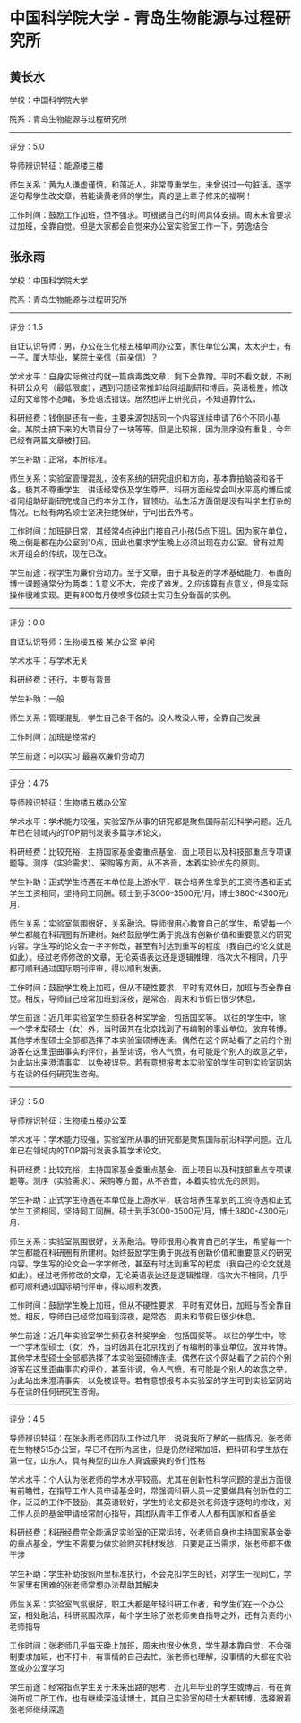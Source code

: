 # 中国科学院大学 - 青岛生物能源与过程研究所

## 黄长水

学校：中国科学院大学

院系：青岛生物能源与过程研究所

* * *

评分：5.0

导师辨识特征：能源楼三楼

师生关系：黄为人谦虚谨慎，和蔼近人，非常尊重学生，未曾说过一句脏话。逐字逐句帮学生改文章，若能读黄老师的学生，真的是上辈子修来的福啊！

工作时间：鼓励工作加班，但不强求。可根据自己的时间具体安排。周末未曾要求过加班，全靠自觉。但是大家都会自觉来办公室实验室工作一下，劳逸结合

## 张永雨

学校：中国科学院大学

院系：青岛生物能源与过程研究所

* * *

评分：1.5

自证认识导师：男，办公在生化楼五楼单间办公室，家住单位公寓，太太护士，有一子。厦大毕业，某院士亲信（前亲信）？

学术水平：自身实际做过的就一篇病毒类文章，剩下全靠蹭。平时不看文献，不刷科研公众号（最低限度），遇到问题经常推卸给同组副研和博后。英语极差，修改过的文章惨不忍睹，多处语法错误。居然也评上研究员，不知道靠什么。

科研经费：钱倒是还有一些，主要来源包括同一个内容连续申请了6个不同小基金。某院士搞下来的大项目分了一块等等。但是比较抠，因为测序没有重复，今年已经有两篇文章被打回。

学生补助：正常，本所标准。

师生关系：实验室管理混乱，没有系统的研究组织和方向，基本靠拍脑袋和各干各。极其不尊重学生，讲话经常伤及学生尊严。科研方面经常会叫水平高的博后或者同组助研副研完成自己的本分工作，冒领功。私生活方面倒是没有叫学生打杂的情况。已经有两名硕士坚决拒绝保研，宁可出去外考。

工作时间：加班是日常，其经常4点钟出门接自己小孩(5点下班)。因为家在单位，晚上倒是都在办公室到10点，因此也要求学生晚上必须出现在办公室。曾有过周末开组会的传统，现在已改。

学生前途：视学生为廉价劳动力。至于文章，由于其极差的学术基础能力，布置的博士课题通常分为两类：1.意义不大，完成了难发。2.应该算有点意义，但是实际操作很难实现。更有800每月使唤多位硕士实习生分新菌的实例。

* * *

评分：0.0

自证认识导师：生物楼五楼 某办公室 单间

学术水平：与学术无关

科研经费：还行，主要有背景

学生补助：一般

师生关系：管理混乱，学生自己各干各的，没人教没人带，全靠自己发展

工作时间：加班是经常的

学生前途：可以实习 最喜欢廉价劳动力

* * *

评分：4.75

导师辨识特征：生物楼五楼办公室

学术水平：学术能力较强，实验室所从事的研究都是聚焦国际前沿科学问题。近几年已在领域内的TOP期刊发表多篇学术论文。

科研经费：比较充裕，主持国家基金委重点基金、面上项目以及科技部重点专项课题等。测序（实验需求）、采购等方面，从不吝啬，本着实验优先的原则。

学生补助：正式学生待遇在本单位是上游水平，联合培养生拿到的工资待遇和正式学生工资相同，坚持同工同酬。硕士到手3000-3500元/月，博士3800-4300元/月.

师生关系：实验室氛围很好，关系融洽。导师很用心教育自己的学生，希望每一个学生都能在科研圈有所建树。始终鼓励学生勇于挑战有创新价值和重要意义的研究内容。学生写的论文会一字字修改，甚至有时达到重写的程度（我自己的论文就是如此）。经过老师修改的文章，无论英语表达还是逻辑推理，档次大不相同，几乎都可顺利通过国际期刊评审，得以顺利发表。

工作时间：鼓励学生晚上加班，但从不硬性要求，平时有双休日，加班与否全靠自觉。相反，导师自己经常加班到深夜，是常态，周末和节假日很少休息。

学生前途：近几年实验室学生频获各种奖学金，包括国奖等。 以往的学生中，除一个学术型硕士（女）外，当时因其在北京找到了有编制的事业单位，放弃转博。其他学术型硕士全部都选择了本实验室硕博连读。偶然在这个网站看了之前的个别游客在这里歪曲事实的评价，甚至诽谤，令人气愤，有可能是个别人的故意之举，为此站出来澄清事实，以免被误导。若有意想报考本实验室的学生可到实验室网站与在读的任何研究生咨询。

* * *

评分：5.0

导师辨识特征：生物楼五楼办公室

学术水平：学术能力较强，实验室所从事的研究都是聚焦国际前沿科学问题。近几年已在领域内的TOP期刊发表多篇学术论文。

科研经费：比较充裕，主持国家基金委重点基金、面上项目以及科技部重点专项课题等。测序（实验需求）、采购等方面，从不吝啬，本着实验优先的原则。

学生补助：正式学生待遇在本单位是上游水平，联合培养生拿到的工资待遇和正式学生工资相同，坚持同工同酬。硕士到手3000-3500元/月，博士3800-4300元/月.

师生关系：实验室氛围很好，关系融洽。导师很用心教育自己的学生，希望每一个学生都能在科研圈有所建树。始终鼓励学生勇于挑战有创新价值和重要意义的研究内容。学生写的论文会一字字修改，甚至有时达到重写的程度（我自己的论文就是如此）。经过老师修改的文章，无论英语表达还是逻辑推理，档次大不相同，几乎都可顺利通过国际期刊评审，得以顺利发表。

工作时间：鼓励学生晚上加班，但从不硬性要求，平时有双休日，加班与否全靠自觉。相反，导师自己经常加班到深夜，是常态，周末和节假日很少休息。

学生前途：近几年实验室学生频获各种奖学金，包括国奖等。 以往的学生中，除一个学术型硕士（女）外，当时因其在北京找到了有编制的事业单位，放弃转博。其他学术型硕士全部都选择了本实验室硕博连读。偶然在这个网站看了之前的个别游客在这里歪曲事实的评价，甚至诽谤，令人气愤，有可能是个别人的故意之举，为此站出来澄清事实，以免被误导。若有意想报考本实验室的学生可到实验室网站与在读的任何研究生咨询。

* * *

评分：4.5

导师辨识特征：在张永雨老师团队工作过几年，说说我所了解的一些情况。张老师在生物楼515办公室，早已不在所内居住，但是仍然经常加班，把科研和学生放在第一位，山东人，具有典型的山东人真诚豪爽的爷们性格

学术水平：个人认为张老师的学术水平较高，尤其在创新性科学问题的提出方面很有前瞻性，在指导工作人员申请基金时，常强调科研人员一定要做具有创新性的工作，泛泛的工作不鼓励，其英语较好，学生的论文都是张老师逐字逐句的修改，对工作人员的基金申请经常耐心指导，其团队青年工作者人人都有国家和省基金

科研经费：科研经费完全能满足实验室的正常运转，张老师自身也主持国家基金委的重点基金，学生不需要为做实验购买耗材发愁，只要是正当需求，张老师都不做干涉

学生补助：学生补助按照所里标准执行，不会克扣学生的钱，对学生一视同仁，学生家里有困难的张老师常想办法帮助其解决

师生关系：实验室气氛很好，职工大都是年轻科研工作者，和学生们在一个办公室，相处融洽，科研氛围浓厚，每个学生除了张老师亲自指导之外，还有负责的小老师指导

工作时间：张老师几乎每天晚上加班，周末也很少休息，学生基本靠自觉，不会强制要求加班，也不打卡，有事情的自己去忙，张老师也理解，没事情的大都在实验室或办公室学习

学生前途：经常指点学生关于未来出路的思考，近几年毕业的学生或博后，有在黄海所或二所工作，也有继续深造读博士，其自己实验室的硕士大都转博，选择跟着张老师继续深造